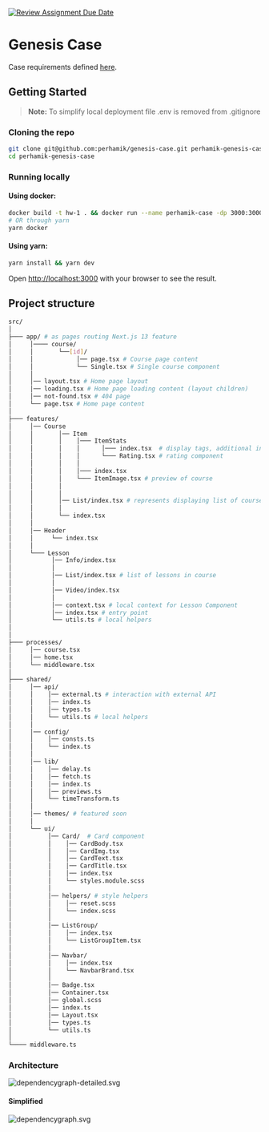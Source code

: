 [![Review Assignment Due Date](https://classroom.github.com/assets/deadline-readme-button-24ddc0f5d75046c5622901739e7c5dd533143b0c8e959d652212380cedb1ea36.svg)](https://classroom.github.com/a/_2xjYeZK)

# Genesis Case

Case requirements defined [here](https://mixolydian-polonium-8c0.notion.site/Front-End-School-2-0-c0a2ae89311645e2bdd48b770868ba09).

## Getting Started

> **Note:** To simplify local deployment file .env is removed from .gitignore

### Cloning the repo

```bash
git clone git@github.com:perhamik/genesis-case.git perhamik-genesis-case
cd perhamik-genesis-case
```

### Running locally

#### Using docker:

```bash
docker build -t hw-1 . && docker run --name perhamik-case -dp 3000:3000 hw-1
# OR through yarn
yarn docker
```

#### Using yarn:

```bash
yarn install && yarn dev
```

Open [http://localhost:3000](http://localhost:3000) with your browser to see the result.

## Project structure

```bash
src/
│
├─── app/ # as pages routing Next.js 13 feature
│     │──── course/
│     │       └──[id]/
│     │            │── page.tsx # Course page content
│     │            └── Single.tsx # Single course component
│     │
│     │── layout.tsx # Home page layout
│     │── loading.tsx # Home page loading content (layout children)
│     │── not-found.tsx # 404 page
│     └── page.tsx # Home page content
│
├─── features/
│     │── Course
│     │       │── Item
│     │       │    │─── ItemStats
│     │       │    │      │─── index.tsx  # display tags, additional info and rating
│     │       │    │      └─── Rating.tsx # rating component
│     │       │    │
│     │       │    │─── index.tsx
│     │       │    └─── ItemImage.tsx # preview of course
│     │       │
│     │       │
│     │       │── List/index.tsx # represents displaying list of courses
│     │       │
│     │       └── index.tsx
│     │
│     │── Header
│     │     └── index.tsx
│     │
│     └─── Lesson
│           │── Info/index.tsx
│           │
│           │── List/index.tsx # list of lessons in course
│           │
│           │── Video/index.tsx
│           │
│           │── context.tsx # local context for Lesson Component
│           │── index.tsx # entry point
│           └── utils.ts # local helpers
│
│
├─── processes/
│     │── course.tsx
│     │── home.tsx
│     └── middleware.tsx
│
├─── shared/
│     │── api/
│     │    │── external.ts # interaction with external API
│     │    │── index.ts
│     │    │── types.ts
│     │    └── utils.ts # local helpers
│     │
│     │── config/
│     │    │── consts.ts
│     │    └── index.ts
│     │
│     │── lib/
│     │    │── delay.ts
│     │    │── fetch.ts
│     │    │── index.ts
│     │    │── previews.ts
│     │    └── timeTransform.ts
│     │
│     │── themes/ # featured soon
│     │
│     └── ui/
│          │── Card/  # Card component
│          │    │── CardBody.tsx
│          │    │── CardImg.tsx
│          │    │── CardText.tsx
│          │    │── CardTitle.tsx
│          │    │── index.tsx
│          │    └── styles.module.scss
│          │
│          │── helpers/ # style helpers
│          │    │── reset.scss
│          │    └── index.scss
│          │
│          │── ListGroup/
│          │    │── index.tsx
│          │    └── ListGroupItem.tsx
│          │
│          │── Navbar/
│          │    │── index.tsx
│          │    └── NavbarBrand.tsx
│          │
│          │── Badge.tsx
│          │── Container.tsx
│          │── global.scss
│          │── index.ts
│          │── Layout.tsx
│          │── types.ts
│          └── utils.ts
│
└──── middleware.ts

```

### Architecture

![dependencygraph-detailed.svg](dependencygraph-detailed.svg)

#### Simplified

![dependencygraph.svg](dependencygraph.svg)

